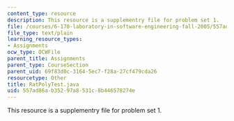```yaml
---
content_type: resource
description: This resource is a supplementry file for problem set 1.
file: /courses/6-170-laboratory-in-software-engineering-fall-2005/557ad86ab35297a8531c8b446578274e_RatPolyTest.java
file_type: text/plain
learning_resource_types:
- Assignments
ocw_type: OCWFile
parent_title: Assignments
parent_type: CourseSection
parent_uid: 69f83d0c-3164-5ec7-f28a-27cf479cda26
resourcetype: Other
title: RatPolyTest.java
uid: 557ad86a-b352-97a8-531c-8b446578274e
---
```

This resource is a supplementry file for problem set 1.

